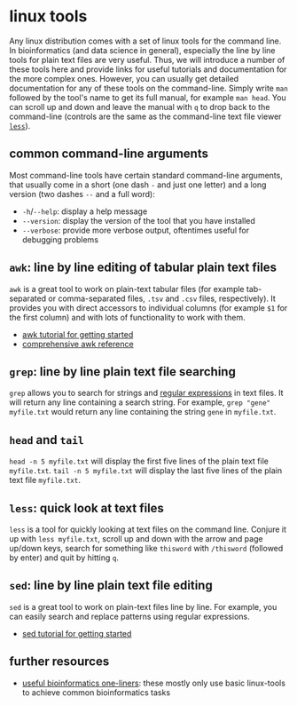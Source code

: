 # linux tools

Any linux distribution comes with a set of linux tools for the command line.
In bioinformatics (and data science in general), especially the line by line tools for plain text files are very useful.
Thus, we will introduce a number of these tools here and provide links for useful tutorials and documentation for the more complex ones.
However, you can usually get detailed documentation for any of these tools on the command-line.
Simply write `man` followed by the tool's name to get its full manual, for example `man head`.
You can scroll up and down and leave the manual with `q` to drop back to the command-line (controls are the same as the command-line text file viewer [`less`](#less-quick-look-at-text-files)).

## common command-line arguments

Most command-line tools have certain standard command-line arguments, that usually come in a short (one dash `-` and just one letter) and a long version (two dashes `--` and a full word):

* `-h`/`--help`: display a help message
* `--version`: display the version of the tool that you have installed
* `--verbose`: provide more verbose output, oftentimes useful for debugging problems

## `awk`: line by line editing of tabular plain text files

`awk` is a great tool to work on plain-text tabular files (for example tab-separated or comma-separated files, `.tsv` and `.csv` files, respectively).
It provides you with direct accessors to individual columns (for example `$1` for the first column) and with lots of functionality to work with them.

* [awk tutorial for getting started](https://www.grymoire.com/Unix/Awk.html)
* [comprehensive awk reference](https://www.math.utah.edu/docs/info/gawk_toc.html)


## `grep`: line by line plain text file searching

`grep` allows you to search for strings and [regular expressions](../coding_tools/regular_expressions.md) in text files.
It will return any line containing a search string.
For example, `grep "gene" myfile.txt` would return any line containing the string `gene` in `myfile.txt`.


## `head` and `tail`

`head -n 5 myfile.txt` will display the first five lines of the plain text file `myfile.txt`.
`tail -n 5 myfile.txt` will display the last five lines of the plain text file `myfile.txt`.


## `less`: quick look at text files

`less` is a tool for quickly looking at text files on the command line.
Conjure it up with `less myfile.txt`, scroll up and down with the arrow and page up/down keys, search for something like `thisword` with `/thisword` (followed by enter) and quit by hitting `q`.


## `sed`: line by line plain text file editing

`sed` is a great tool to work on plain-text files line by line.
For example, you can easily search and replace patterns using regular expressions.

* [sed tutorial for getting started](https://www.grymoire.com/Unix/sed.html)


## further resources

* [useful bioinformatics one-liners](https://github.com/stephenturner/oneliners): these mostly only use basic linux-tools to achieve common bioinformatics tasks
